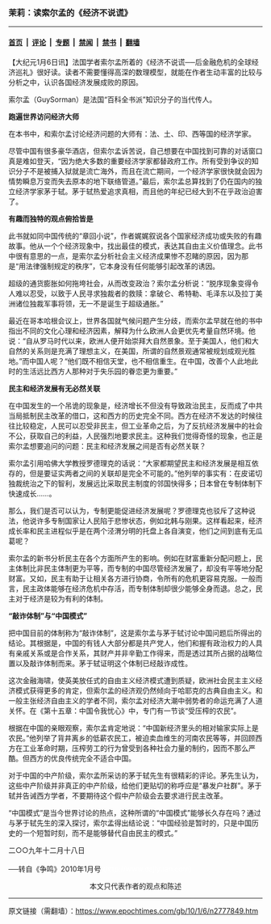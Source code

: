 ### 茉莉：读索尔孟的《经济不说谎》

---

#### [首页](../../../..?n2777849) &nbsp;|&nbsp; [评论](../../../../../epoch-comment?n2777849) &nbsp;|&nbsp; [专题](../../../../../epoch-special?n2777849) &nbsp;|&nbsp; [禁闻](../../../../../epoch-news?n2777849) &nbsp;|&nbsp; [禁书](../../../../../books?n2777849) &nbsp;|&nbsp; [翻墙](https://github.com/gfw-breaker/nogfw/blob/master/README.md?n2777849)


<div class="post_content" id="artbody" itemprop="articleBody">
 <!-- article content begin -->
 <p>
  【大纪元1月6日讯】法国学者索尔孟所着的《经济不说谎──后金融危机的全球经济巡礼》很好读。读者不需要懂得高深的数理模型，就能在作者生动丰富的比较与分析之中，认识各国经济发展成败的原因。
 </p>
 <p>
  索尔孟（GuySorman）是法国“百科全书派”知识分子的当代传人。
 </p>
 <p>
  <b>
   跑遍世界访问经济大师
  </b>
 </p>
 <p>
  在本书中，和索尔孟讨论经济问题的大师有：法、土、印、西等国的经济学家。
 </p>
 <p>
  尽管中国有很多豪华酒店，但索尔孟诉苦说，自己想要在中国找到可靠的对话窗口真是难如登天，“因为绝大多数的重要经济学家都替政府工作。所有受到争议的知识分子不是被捕入狱就是流亡海外，而且在流亡期间，一个经济学家很快就会因为情势瞬息万变而失去原本的地下联络管道。”最后，索尔孟总算找到了仍在国内的独立经济学家茅于轼。茅于轼热爱追求真相，而且他的年纪已经大到不在乎政治迫害了。
 </p>
 <p>
  <b>
   有趣而独特的观点俯拾皆是
  </b>
 </p>
 <p>
  此书就如同中国传统的“章回小说”，作者娓娓叙说各个国家经济成功或失败的有趣故事。他从一个个经济现象中，找出最佳的模式，表达其自由主义价值理念。此书中很有意思的一点，是索尔孟分析社会主义经济成果惨不忍睹的原因，因为那是“用法律强制规定的秩序”，它本身没有任何能够引起改革的诱因。
 </p>
 <p>
  超级的通货膨胀如何拖垮社会，从而改变政治？索尔孟分析说：“脱序现象变得令人难以忍受，以致于人民寻求独裁者的救赎：拿破仑、希特勒、毛泽东以及拉丁美洲诸位独裁军事将领，无一不是诞生于超级通胀。”
 </p>
 <p>
  最近在哥本哈根会议上，世界各国就气候问题产生分歧，而索尔孟早就在他的书中指出不同的文化心理和经济因素，解释为什么欧洲人会更优先考量自然环境。他说：“自从罗马时代以来，欧洲人便开始崇拜大自然景象。至于美国人，他们和大自然的关系则是充满了理想主义，在美国，所谓的自然景观通常被规划成观光胜地。”而中国人呢？“他们既不相信天堂，也不相信重生。在中国，改善个人此地此时的生活远比西方人那种对于失乐园的眷恋更为重要。”
 </p>
 <p>
  <b>
   民主和经济发展有无必然关联
  </b>
 </p>
 <p>
  在中国发生的一个吊诡的现象是，经济增长不但没有导致政治民主，反而成了中共当局抵制民主改革的借口，这和西方的历史完全不同。西方在经济不发达的时候往往比较稳定，人民可以忍受非民主，但工业革命之后，为了反抗经济发展中的社会不公，获取自己的利益，人民强烈地要求民主。这种我们觉得奇怪的现象，也正是索尔孟想要追问的问题：民主和经济发展之间是否有必然关联？
 </p>
 <p>
  索尔孟引用哈佛大学教授罗德理克的话说：“大家都期望民主和经济发展是相互依存的，但是要证实两者之间的关联却是完全不可能的。”他列举的事实有：在皮诺切独裁统治之下的智利，发展远比采取民主制度的邻国快得多；日本曾在专制体制下快速成长……。
 </p>
 <p>
  那么，我们是否可以认为，专制更能促进经济发展呢？罗德理克也驳斥了这种说法，他说许多专制国家让人民陷于悲惨状态，例如北韩与刚果。这样看起来，经济成长率和民主进程似乎是在两个泾渭分明的托盘上各自演变，他们之间到底有无瓜葛呢？
 </p>
 <p>
  索尔孟的新书分析民主在各个方面所产生的影响。例如在财富重新分配问题上，民主体制比非民主体制更为平等，而专制的中国尽管经济发展了，却没有平等地分配财富。又如，民主有助于让相关各方进行协商，令所有的危机更容易克服。一般而言，民主政体能够在经济危机中存活，而专制体制却很少能够全身而退。总之，民主对于经济是较为有利的体制。
 </p>
 <p>
  <b>
   “敲诈体制”与“中国模式”
  </b>
 </p>
 <p>
  把中国目前的体制称为“敲诈体制”，这是索尔孟与茅于轼讨论中国问题后所得出的结论。其根据是，中国的有钱人大部分都是共产党人，他们和握有政治权力的人具有亲戚关系或是合作关系，其财产并非辛勤工作得来，而是透过其所占据的战略位置以及敲诈体制而来。茅于轼证明这个体制已经敲诈成性。
 </p>
 <p>
  这次金融海啸，使英美放任式的自由主义经济模式遭到质疑，欧洲社会民主主义经济模式获得更多的肯定，但索尔孟的经济观仍然倾向于哈耶克的古典自由主义。和一般主张经济自由主义的学者不同，索尔孟对经济大潮中弱势者的命运充满了人道关怀。在《第十五章：中国令我忧心》中，专门有一节谈“受压榨的农民”。
 </p>
 <p>
  根据在中国的亲眼观察，索尔孟肯定地说：“中国新经济里头的相对输家实际上是农民。”他列举了背井离乡的低薪农民工，被迫卖血维生的河南农民等等，并回顾西方在工业革命时期，压榨劳工的行为曾受到各种社会力量的制约，因而不那么严酷。但西方的优良传统完全不适合中国。
 </p>
 <p>
  对于中国的中产阶级，索尔孟所采访的茅于轼先生有很精彩的评论。茅先生认为，这些中产阶级并非真正的中产阶级，给他们更贴切的称呼应是“暴发户社群”。茅于轼并告诫西方学者，不要期待这个假中产阶级会去要求进行民主改革。
 </p>
 <p>
  “中国模式”是当今世界讨论的热点，这种所谓的“中国模式”能够长久存在吗？通过与茅于轼先生的深入探讨，索尔孟得出结论说：“中国经验是暂时的，只是中国历史的一个短暂时刻，而不是能够替代自由民主的模式。”
 </p>
 <p>
  二○○九年十二月十八日
  <br/>
  <br/>
  ──转自《争鸣》2010年1月号
  <font color="#ffffff">
   (http://www.dajiyuan.com)
  </font>
  <br/>
  <center>
   <font class="GY13">
    本文只代表作者的观点和陈述
   </font>
  </center>
 </p>
 <!-- article content end -->
 <div id="below_article_ad">
 </div>
</div>


---

原文链接（需翻墙）：https://www.epochtimes.com/gb/10/1/6/n2777849.htm